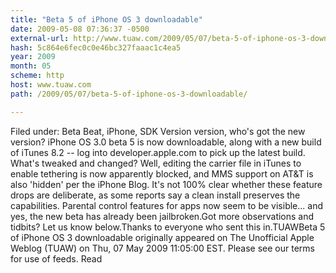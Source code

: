 ```yaml
---
title: "Beta 5 of iPhone OS 3 downloadable"
date: 2009-05-08 07:36:37 -0500
external-url: http://www.tuaw.com/2009/05/07/beta-5-of-iphone-os-3-downloadable/
hash: 5c864e6fec0c0e46bc327faaac1c4ea5
year: 2009
month: 05
scheme: http
host: www.tuaw.com
path: /2009/05/07/beta-5-of-iphone-os-3-downloadable/

---
```


Filed under: Beta Beat, iPhone, SDK
Version version, who's got the new version? iPhone OS 3.0 beta 5 is now downloadable, along with a new build of iTunes 8.2 -- log into developer.apple.com to pick up the latest build. What's tweaked and changed? Well, editing the carrier file in iTunes to enable tethering is now apparently blocked, and MMS support on AT&T is also 'hidden' per the iPhone Blog. It's not 100% clear whether these feature drops are deliberate, as some reports say a clean install preserves the capabilities. Parental control features for apps now seem to be visible... and yes, the new beta has already been jailbroken.Got more observations and tidbits? Let us know below.Thanks to everyone who sent this in.TUAWBeta 5 of iPhone OS 3 downloadable originally appeared on The Unofficial Apple Weblog (TUAW) on Thu, 07 May 2009 11:05:00 EST.  Please see our terms for use of feeds.
Read
